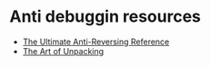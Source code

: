 # Anti debuggin resources

- [The Ultimate Anti-Reversing Reference](https://anti-reversing.com/Downloads/Anti-Reversing/The_Ultimate_Anti-Reversing_Reference.pdf)
- [The Art of Unpacking](https://www.blackhat.com/presentations/bh-usa-07/Yason/Whitepaper/bh-usa-07-yason-WP.pdf)
